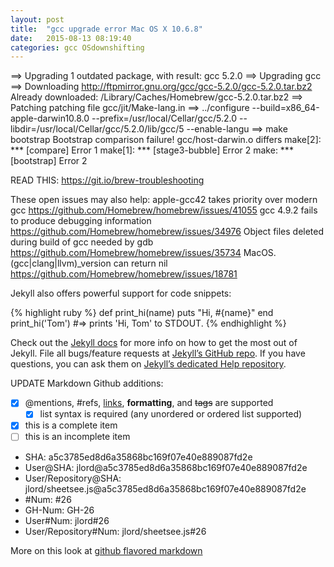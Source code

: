 ```yaml
---
layout: post
title:  "gcc upgrade error Mac OS X 10.6.8"
date:   2015-08-13 08:19:40
categories: gcc OSdownshifting
---
```

==> Upgrading 1 outdated package, with result:
gcc 5.2.0
==> Upgrading gcc
==> Downloading http://ftpmirror.gnu.org/gcc/gcc-5.2.0/gcc-5.2.0.tar.bz2
Already downloaded: /Library/Caches/Homebrew/gcc-5.2.0.tar.bz2
==> Patching
patching file gcc/jit/Make-lang.in
==> ../configure --build=x86_64-apple-darwin10.8.0 --prefix=/usr/local/Cellar/gcc/5.2.0 --libdir=/usr/local/Cellar/gcc/5.2.0/lib/gcc/5 --enable-langu
==> make bootstrap
Bootstrap comparison failure!
gcc/host-darwin.o differs
make[2]: *** [compare] Error 1
make[1]: *** [stage3-bubble] Error 2
make: *** [bootstrap] Error 2

READ THIS: https://git.io/brew-troubleshooting

These open issues may also help:
apple-gcc42 takes priority over modern gcc https://github.com/Homebrew/homebrew/issues/41055
gcc 4.9.2 fails to produce debugging information https://github.com/Homebrew/homebrew/issues/34976
Object files deleted during build of gcc needed by gdb https://github.com/Homebrew/homebrew/issues/35734
MacOS.(gcc|clang|llvm)_version can return nil https://github.com/Homebrew/homebrew/issues/18781

Jekyll also offers powerful support for code snippets:

{% highlight ruby %}
def print_hi(name)
  puts "Hi, #{name}"
end
print_hi('Tom')
#=> prints 'Hi, Tom' to STDOUT.
{% endhighlight %}

Check out the [Jekyll docs][jekyll] for more info on how to get the most out of Jekyll. File all bugs/feature requests at [Jekyll’s GitHub repo][jekyll-gh]. If you have questions, you can ask them on [Jekyll’s dedicated Help repository][jekyll-help].

UPDATE
Markdown Github additions:

- [x] @mentions, #refs, [links](), **formatting**, and <del>tags</del> are supported
  - [x] list syntax is required (any unordered or ordered list supported)
- [x] this is a complete item
- [ ] this is an incomplete item

* SHA: a5c3785ed8d6a35868bc169f07e40e889087fd2e
* User@SHA: jlord@a5c3785ed8d6a35868bc169f07e40e889087fd2e
* User/Repository@SHA: jlord/sheetsee.js@a5c3785ed8d6a35868bc169f07e40e889087fd2e
* #Num: #26
* GH-Num: GH-26
* User#Num: jlord#26
* User/Repository#Num: jlord/sheetsee.js#26

More on this look at [github flavored markdown][fm]

[jekyll]:      http://jekyllrb.com
[jekyll-gh]:   https://github.com/jekyll/jekyll
[jekyll-help]: https://github.com/jekyll/jekyll-help
[fm]:          https://help.github.com/articles/github-flavored-markdown/